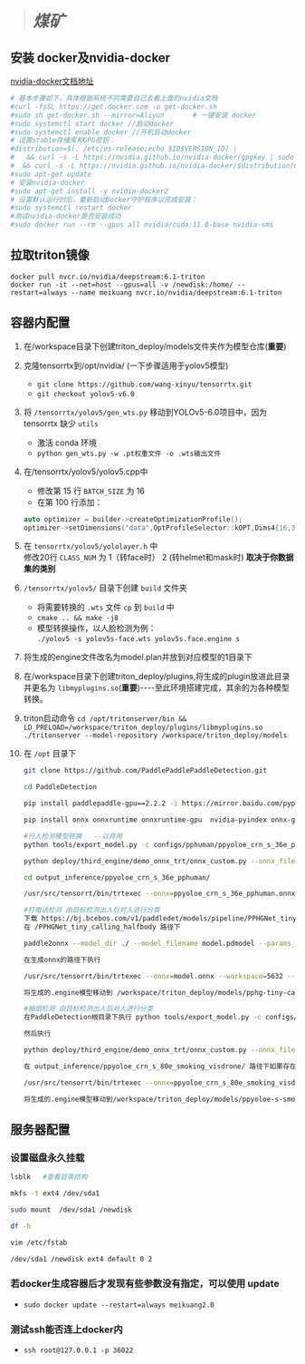># ***煤矿***
## **安装 docker及nvidia-docker**
[nvidia-docker文档地址](https://docs.nvidia.com/datacenter/cloud-native/container-toolkit/install-guide.html#docker)
```bash
# 基本步骤如下，具体根据系统不同需要自己去看上面的nvidia文档
#curl -fsSL https://get.docker.com -o get-docker.sh
#sudo sh get-docker.sh --mirror=Aliyun       # 一键安装 docker
#sudo systemctl start docker //启动docker
#sudo systemctl enable docker //开机启动docker
# 设置stable存储库和GPG密钥：
#distribution=$(. /etc/os-release;echo $ID$VERSION_ID) \
#   && curl -s -L https://nvidia.github.io/nvidia-docker/gpgkey | sudo apt-key add - \
#  && curl -s -L https://nvidia.github.io/nvidia-docker/$distribution/nvidia-docker.list | sudo tee /etc/apt/sources.list.d/nvidia-docker.list
#sudo apt-get update
# 安装nvidia-docker
#sudo apt-get install -y nvidia-docker2
# 设置默认运行时后，重新启动Docker守护程序以完成安装：
#sudo systemctl restart docker
#测试nvidia-docker是否安装成功
#sudo docker run --rm --gpus all nvidia/cuda:11.0-base nvidia-smi
```

## **拉取triton镜像**
```docker
docker pull nvcr.io/nvidia/deepstream:6.1-triton 
docker run -it --net=host --gpus=all -v /newdisk:/home/ --restart=always --name meikuang nvcr.io/nvidia/deepstream:6.1-triton
```

## **容器内配置**
1. 在/workspace目录下创建triton_deploy/models文件夹作为模型仓库(**重要**)
2. 克隆tensorrtx到/opt/nvidia/  (一下步骤适用于yolov5模型)

    - `git clone https://github.com/wang-xinyu/tensorrtx.git`   
    - `git checkout yolov5-v6.0`
3. 将 `/tensorrtx/yolov5/gen_wts.py` 移动到YOLOv5-6.0项目中，因为 tensorrtx 缺少 `utils`
   - 激活 conda 环境
   - `python gen_wts.py -w .pt权重文件 -o .wts输出文件`
4. 在/tensorrtx/yolov5/yolov5.cpp中  
   -  修改第 15 行 `BATCH_SIZE` 为 16
   -  在第 100 行添加：     
    ```cpp
    auto optimizer = builder->createOptimizationProfile();  
    optimizer->setDimensions("data",OptProfileSelector::kOPT,Dims4{16,3,640,640});
    ```
5. 在 `tensorrtx/yolov5/yololayer.h` 中  
   修改20行 `CLASS_NUM` 为 1（转face时） 2 (转helmet和mask时) **取决于你数据集的类别**
6. `/tensorrtx/yolov5/` 目录下创建 `build` 文件夹  
   - 将需要转换的 `.wts` 文件 `cp` 到 `build` 中
   - `cmake .. && make -j8`  
   - 模型转换操作，以人脸检测为例：  
    `./yolov5 -s yolov5s-face.wts yolov5s.face.engine s `
7. 将生成的engine文件改名为model.plan并放到对应模型的1目录下
8. 在/workspace目录下创建triton_deploy/plugins,将生成的plugin放进此目录并更名为 `libmyplugins.so`(**重要**)----至此环境搭建完成，其余的为各种模型转换。
9. triton启动命令 `cd /opt/tritonserver/bin && LD_PRELOAD=/workspace/triton_deploy/plugins/libmyplugins.so ./tritonserver --model-repository /workspace/triton_deploy/models`
10. 在 `/opt` 目录下  
    ```bash
    git clone https://github.com/PaddlePaddlePaddleDetection.git

    cd PaddleDetection

    pip install paddlepaddle-gpu==2.2.2 -i https://mirror.baidu.com/pypi/simple

    pip install onnx onnxruntime onnxruntime-gpu  nvidia-pyindex onnx-graphsurgeon paddle2onnx -i https://mirror.baidu.com/pypi/simple

    #行人检测模型转换   --以弃用
    python tools/export_model.py -c configs/pphuman/ppyoloe_crn_s_36e_pphuman.yml -o weights=https://paddledet.bj.bcebos.com/models/ppyoloe_crn_s_36e_crowdhuman.pdparams trt=True exclude_nms=True

    python deploy/third_engine/demo_onnx_trt/onnx_custom.py --onnx_file=output_inference/ppyoloe_crn_s_36e_pphuman/ppyoloe_crn_s_36e_pphuman.onnx --model_dir=output_inference/ppyoloe_crn_s_36e_pphuman/ --opset_version=11

    cd output_inference/ppyoloe_crn_s_36e_pphuman/

    /usr/src/tensorrt/bin/trtexec --onnx=ppyoloe_crn_s_36e_pphuman.onnx --workspace=5632 --saveEngine=ppyoloe_crn_s_36e_pphuman.engine --minShapes=image:1x3x640x640 --optShapes=image:16x3x640x640 --maxShapes=image:64x3x640x640 --verbose

    #打电话检测 由目标检测出人后对人进行分类
    下载 https://bj.bcebos.com/v1/paddledet/models/pipeline/PPHGNet_tiny_calling_halfbody.zip到任意路径 
    在 /PPHGNet_tiny_calling_halfbody 路径下 

    paddle2onnx --model_dir ./ --model_filename model.pdmodel --params_filename model.pdiparams --save_file model.onnx  --save_file model.onnx

    在生成onnx的路径下执行

    /usr/src/tensorrt/bin/trtexec --onnx=model.onnx --workspace=5632 --saveEngine=pphg224_t_calling.engine --minShapes=x:1x3x224x224 --optShapes=x:16x3x224x224 --maxShapes=x:64x3x224x224 --verbose 

    将生成的.engine模型移动到 /workspace/triton_deploy/models/pphg-tiny-call/1 重命名为 mode.plan 并替换现有的（如果存在） model.plan

    #抽烟检测 由目标检测出人后对人进行分类
    在PaddleDetection根目录下执行 python tools/export_model.py -c configs/pphuman/ppyoloe_crn_s_80e_smoking_visdrone.yml -o weights=https://bj.bcebos.com/v1/paddledet/models/pipeline/ppyoloe_crn_s_80e_smoking_visdrone.pdparams  trt=True exclude_nms=True

    然后执行

    python deploy/third_engine/demo_onnx_trt/onnx_custom.py --onnx_file=output_inference/ppyoloe_crn_s_80e_smoking_visdrone/ppyoloe_crn_s_80e_smoking_visdrone.onnx --model_dir=output_inference/ppyoloe_crn_s_80e_smoking_visdrone/ --opset_version=11

    在 output_inference/ppyoloe_crn_s_80e_smoking_visdrone/ 路径下如果存在onnx则直接执行该命令 
    
    /usr/src/tensorrt/bin/trtexec --onnx=ppyoloe_crn_s_80e_smoking_visdrone.onnx --workspace=5632 --saveEngine=ppyoloe_crn_s_80e_smoking_visdrone.engine --minShapes=image:1x3x640x640,scale_factor:1x2 --optShapes=image:16x3x640x640,scale_factor:16x2 --maxShapes=image:64x3x640x640,scale_factor:64x2 --verbose 
    
    将生成的.engine模型移动到/workspace/triton_deploy/models/ppyoloe-s-smoke/1重命名为mode.plan并替换现有的（如果存在）model.plan
    ```

## **服务器配置**
### 设置磁盘永久挂载
```bash
lsblk   #查看目录结构

mkfs -t ext4 /dev/sda1

sudo mount  /dev/sda1 /newdisk

df -h 

vim /etc/fstab

/dev/sda1 /newdisk ext4 default 0 2
```
### 若docker生成容器后才发现有些参数没有指定，可以使用 update  
- `sudo docker update --restart=always meikuang2.0`

### 测试ssh能否连上docker内

- `ssh root@127.0.0.1 -p 36022`
  
  